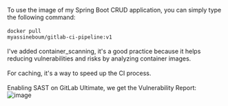 To use the image of my Spring Boot CRUD application, you can simply type the following command:
<br/><br/>
<code>docker pull myassineboum/gitlab-ci-pipeline:v1</code>
<br/><br/>
I've added container_scanning, it's a good practice because it helps reducing vulnerabilities and risks by analyzing container images.
<br/><br/>
For caching, it's a way to speed up the CI process.
<br/><br/>
Enabling SAST on GitLab Ultimate, we get the Vulnerability Report:
<br/>
![image](https://github.com/MYassineBoum/GitLab-CI-BPS-Docker-Image/assets/115194839/ce88f5cc-beda-4819-982d-da41985c4895)
